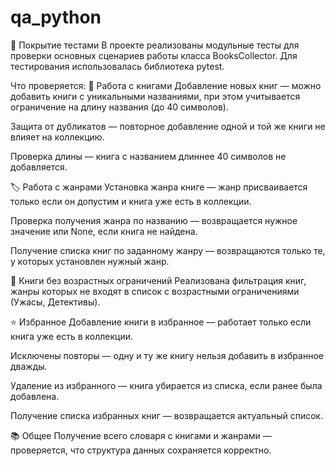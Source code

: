 # qa_python

🧪 Покрытие тестами
В проекте реализованы модульные тесты для проверки основных сценариев работы класса BooksCollector. Для тестирования использовалась библиотека pytest.

Что проверяется:
📘 Работа с книгами
Добавление новых книг — можно добавить книги с уникальными названиями, при этом учитывается ограничение на длину названия (до 40 символов).

Защита от дубликатов — повторное добавление одной и той же книги не влияет на коллекцию.

Проверка длины — книга с названием длиннее 40 символов не добавляется.

🏷️ Работа с жанрами
Установка жанра книге — жанр присваивается только если он допустим и книга уже есть в коллекции.

Проверка получения жанра по названию — возвращается нужное значение или None, если книга не найдена.

Получение списка книг по заданному жанру — возвращаются только те, у которых установлен нужный жанр.

👶 Книги без возрастных ограничений
Реализована фильтрация книг, жанры которых не входят в список с возрастными ограничениями (Ужасы, Детективы).

⭐ Избранное
Добавление книги в избранное — работает только если книга уже есть в коллекции.

Исключены повторы — одну и ту же книгу нельзя добавить в избранное дважды.

Удаление из избранного — книга убирается из списка, если ранее была добавлена.

Получение списка избранных книг — возвращается актуальный список.

📚 Общее
Получение всего словаря с книгами и жанрами — проверяется, что структура данных сохраняется корректно.